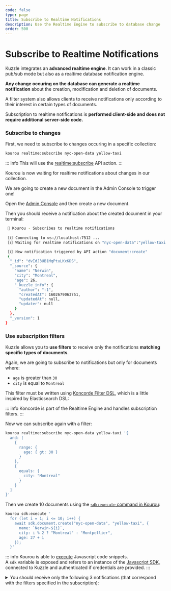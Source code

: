 ```yaml
---
code: false
type: page
title: Subscribe to Realtime Notifications
description: Use the Realtime Engine to subscribe to database change
order: 500
---
```


# Subscribe to Realtime Notifications

Kuzzle integrates an **advanced realtime engine**. It can work in a classic pub/sub mode but also as a realtime database notification engine.

**Any change occuring on the database can generate a realtime notification** about the creation, modification and deletion of documents.

A filter system also allows clients to receive notifications only according to their interest in certain types of documents.

Subscription to realtime notifications is **performed client-side and does not require additional server-side code.**

### Subscribe to changes

First, we need to subscribe to changes occuring in a specific collection:

```bash
kourou realtime:subscribe nyc-open-data yellow-taxi
```

::: info
This will use the [realtime:subscribe](/core/2/api/controllers/realtime/subscribe) API action. 
::: 

Kourou is now waiting for realtime notifications about changes in our collection.

We are going to create a new document in the Admin Console to trigger one!

Open the [Admin Console](http://next-console.kuzzle.io/#/data/nyc-open-data/yellow-taxi) and then create a new document. 

Then you should receive a notification about the created document in your terminal:

```bash
 🚀 Kourou - Subscribes to realtime notifications
 
 [ℹ] Connecting to ws://localhost:7512 ...
 [ℹ] Waiting for realtime notifications on "nyc-open-data":"yellow-taxi" ...

 [ℹ] New notification triggered by API action "document:create"
 {
  "_id": "dvIdJ3UB1MqPtuLKxKDS",
  "_source": {
    "name": "Nerwin",
    "city": "Montreal",
    "age": 26,
    "_kuzzle_info": {
      "author": "-1",
      "createdAt": 1602679063751,
      "updatedAt": null,
      "updater": null
    }
  },
  "_version": 1
}
```

### Use subscription filters

Kuzzle allows you to **use filters** to receive only the notifications **matching specific types of documents**.  

Again, we are going to subscribe to notifications but only for documents where:
  - `age` is greater than `30`
  - `city` is equal to `Montreal`

This filter must be written using [Koncorde Filter DSL](/core/2/references/some-link), which is a little inspired by Elasticsearch DSL:

::: info
Koncorde is part of the Realtime Engine and handles subscription filters.
:::

Now we can subscribe again with a filter:

```bash
kourou realtime:subscribe nyc-open-data yellow-taxi '{
  and: [
    {
      range: {
        age: { gt: 30 }
      }
    },
    {
      equals: {
        city: "Montreal"
      }
    }
  ]
}'
```

Then we create 10 documents using the [`sdk:execute` command in Kourou](https://github.com/kuzzleio/kourou#kourou-sdkexecute):

```bash
kourou sdk:execute '
  for (let i = 1; i <= 10; i++) {
    await sdk.document.create("nyc-open-data", "yellow-taxi", {
      name: `Nerwin-${i}`,
      city: i % 2 ? "Montreal" : "Montpellier",
      age: 27 + i
    });
  }'
```

::: info
Kourou is able to [execute](/core/2/api/kourou/commands/sdk/execute) Javascript code snippets.  
A `sdk` variable is exposed and refers to an instance of the [Javascript SDK](/sdk/js/7), connected to Kuzzle and authenticated if credentials are provided.
::: 


<details><summary>You should receive only the following 3 notifications (that correspond with the filters specified in the subscription):</summary>

```bash
 🚀 Kourou - Subscribes to realtime notifications
 
 [ℹ] Connecting to ws://localhost:7512 ...
 [ℹ] Waiting for realtime notifications on "nyc-open-data":"yellow-taxi" ...
 [ℹ] New notification triggered by API action "document:create"
 {
  "_id": "hfI3J3UB1MqPtuLKwaCh",
  "_source": {
    "name": "Nerwin-5",
    "city": "Montreal",
    "age": 32,
    "_kuzzle_info": {
      "author": "-1",
      "createdAt": 1602680766880,
      "updatedAt": null,
      "updater": null
    }
  },
  "_version": 1
}
 [ℹ] New notification triggered by API action "document:create"
 {
  "_id": "h_I3J3UB1MqPtuLKwaDE",
  "_source": {
    "name": "Nerwin-7",
    "city": "Montreal",
    "age": 34,
    "_kuzzle_info": {
      "author": "-1",
      "createdAt": 1602680766915,
      "updatedAt": null,
      "updater": null
    }
  },
  "_version": 1
}
 [ℹ] New notification triggered by API action "document:create"
 {
  "_id": "ifI3J3UB1MqPtuLKwaDn",
  "_source": {
    "name": "Nerwin-9",
    "city": "Montreal",
    "age": 36,
    "_kuzzle_info": {
      "author": "-1",
      "createdAt": 1602680766950,
      "updatedAt": null,
      "updater": null
    }
  },
  "_version": 1
}
```

</details>

<GuidesLinks 
  :prev="{ text: 'Authenticate Users', url: '/guides/getting-started/4-authenticate-users/' }" 
  :next="{ text: 'Create new Controllers', url: '/guides/getting-started/6-write-application/' }" 
/>
